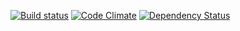 [![Build status](https://travis-ci.org/kosynierzy/kosynierzy.info.png)](https://travis-ci.org/kosynierzy/kosynierzy.info)
[![Code Climate](https://codeclimate.com/github/kosynierzy/kosynierzy.info.png)](https://codeclimate.com/github/kosynierzy/kosynierzy.info)
[![Dependency Status](https://gemnasium.com/kosynierzy/kosynierzy.info.png)](https://gemnasium.com/kosynierzy/kosynierzy.info)
